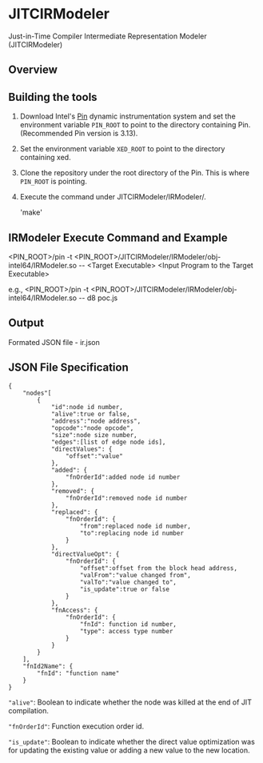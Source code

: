 # JITCIRModeler
Just-in-Time Compiler Intermediate Representation Modeler (JITCIRModeler)

## Overview

## Building the tools
1) Download Intel's [Pin](https://software.intel.com/content/www/us/en/develop/articles/pin-a-dynamic-binary-instrumentation-tool.html) dynamic instrumentation system and set the environment variable `PIN_ROOT` to point to the directory containing Pin. (Recommended Pin version is 3.13).
2) Set the environment variable `XED_ROOT` to point to the directory containing xed.
3) Clone the repository under the root directory of the Pin. This is where `PIN_ROOT` is pointing.
4) Execute the command under JITCIRModeler/IRModeler/.

    'make'

## IRModeler Execute Command and Example

\<PIN\_ROOT\>/pin -t \<PIN\_ROOT\>/JITCIRModeler/IRModeler/obj-intel64/IRModeler.so -- \<Target Executable\> \<Input Program to the Target Executable\>

e.g.,
    \<PIN\_ROOT\>/pin -t \<PIN\_ROOT\>/JITCIRModeler/IRModeler/obj-intel64/IRModeler.so -- d8 poc.js

## Output
Formated JSON file - ir.json

## JSON File Specification
```
{
    "nodes"[
        {
            "id":node id number,
            "alive":true or false,
            "address":"node address",
            "opcode":"node opcode",
            "size":node size number,
            "edges":[list of edge node ids],
            "directValues": {
                "offset":"value"
            },
            "added": {
                "fnOrderId":added node id number
            },
            "removed": {
                "fnOrderId":removed node id number
            },
            "replaced": {
                "fnOrderId": {
                    "from":replaced node id number,
                    "to":replacing node id number
                }
            },
            "directValueOpt": {
                "fnOrderId": {
                    "offset":offset from the block head address,
                    "valFrom":"value changed from",
                    "valTo":"value changed to",
                    "is_update":true or false
                }
            },
            "fnAccess": {
                "fnOrderId": {
                    "fnId": function id number,
                    "type": access type number
                }
            }
        }
    ],
    "fnId2Name": {
        "fnId": "function name"
    }
}
```

```"alive"```: Boolean to indicate whether the node was killed at the end of JIT compilation.

```"fnOrderId"```: Function execution order id.

```"is_update"```: Boolean to indicate whether the direct value optimization was for updating the existing value or adding a new value to the new location.
